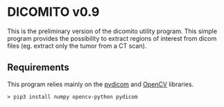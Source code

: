 # DICOMITO v0.9

This is the preliminary version of the dicomito utility program. This simple program provides the possibility to extract regions of interest from dicom files (eg. extract only the tumor from a CT scan).

## Requirements

This program relies mainly on the [pydicom](https://github.com/pydicom/pydicom) and [OpenCV](http://opencv.org/) libraries.

`> pip3 install numpy opencv-python pydicom`
